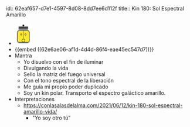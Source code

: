 id:: 62eaf657-d7e1-4597-8d08-8dd7ee6d112f
title:: Kin 180: Sol Espectral Amarillo

- ![image.png](../assets/image_1659565793204_0.png)
- {{embed ((62e6ae06-af1d-4d4d-86f4-eae45ec547d7))}}
- Mantra
	- Yo disuelvo con el fin de iluminar
	- Divulgando la vida
	- Sello la matriz del fuego universal
	- Con el tono espectral de la liberación
	- Me guía mi propio poder duplicado
	- Soy un kin polar. Transporto el espectro galáctico amarillo.
- Interpretaciones
	- https://conlasalasdelalma.com/2021/06/12/kin-180-sol-espectral-amarillo-vida/
		- "Yo soy otro tú"